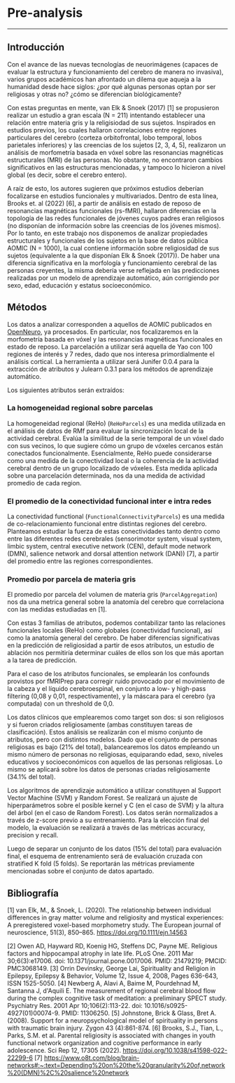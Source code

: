# Pre-analysis
--------------

## Introducción
Con el avance de las nuevas tecnologías de neuorimágenes (capaces de evaluar la estructura y funcionamiento del cerebro de manera no invasiva), varios grupos académicos han afrontado un dilema que aqueja a la humanidad desde hace siglos: ¿por qué algunas personas optan por ser religiosas y otras no? ¿cómo se diferencian biológicamente?

Con estas preguntas en mente, van Elk & Snoek (2017) [1] se propusieron realizar un estudio a gran escala (N = 211) intentando establecer una relación entre materia gris y la religisiodad de sus sujetos. Inspirados en estudios previos, los cuales hallaron correlaciones entre regiones particulares del cerebro (corteza orbitofrontal, lobo temporal, lobos parietales inferiores) y las creencias de los sujetos [2, 3, 4, 5], realizaron un análisis de morfometría basada en vóxel sobre las resonancias magnéticas estructurales (MRI) de las personas. No obstante, no encontraron cambios significativos en las estructuras mencionadas, y tampoco lo hicieron a nivel global (es decir, sobre el cerebro entero).

A raíz de esto, los autores sugieren que próximos estudios deberían focalizarse en estudios funcionales y multivariados. Dentro de esta línea, Brooks et. al (2022) [6], a partir de análisis en estado de reposo de resonancias magnéticas funcionales (rs-fMRI), hallaron diferencias en la topología de las redes funcionales de jóvenes cuyos padres eran religiosos (no disponían de información sobre las creencias de los jóvenes mismos). Por lo tanto, en este trabajo nos disponemos de analizar propiedades estructurales y funcionales de los sujetos en la base de datos pública AOMIC (N = 1000), la cual contiene información sobre religiosidad de sus sujetos (equivalente a la que disponían Elk & Snoek (2017)). De haber una diferencia significativa en la morfología y funcionamiento cerebral de las personas creyentes, la misma debería verse reflejada en las predicciones realizadas por un modelo de aprendizaje automático, aún corrigiendo por sexo, edad, educación y estatus socioeconómico.

## Métodos
Los datos a analizar corresponden a aquellos de AOMIC publicados en [OpenNeuro](https://openneuro.org/datasets/ds002895), ya procesados. En particular, nos focalizaremos en la morfometría basada en vóxel y las resonancias magnéticas funcionales en estado de reposo. La parcelación a utilizar será aquella de Yao con 100 regiones de interés y 7 redes, dado que nos interesa primordialmente el análisis cortical. La herramienta a utilizar será Junifer 0.0.4 para la extracción de atributos y Julearn 0.3.1 para los métodos de aprendizaje automático.

Los siguientes atributos serán extraídos:

### La homogeneidad regional sobre parcelas
La homogeneidad regional (ReHo) (```ReHoParcels```) es una medida utilizada en el análisis de datos de RMf para evaluar la sincronización local de la actividad cerebral. Evalúa la similitud de la serie temporal de un vóxel dado con sus vecinos, lo que sugiere cómo un grupo de vóxeles cercanos están conectados funcionalmente. Esencialmente, ReHo puede considerarse como una medida de la conectividad local o la coherencia de la actividad cerebral dentro de un grupo localizado de vóxeles. Esta medida aplicada sobre una parcelación determinada, nos da una medida de actividad promedio de cada region.

### El promedio de la conectividad funcional inter e intra redes
La conectividad functional (```FunctionalConnectivityParcels```) es una medida de co-relacionamiento funcional entre distintas regiones del cerebro. Planteamos estudiar la fuerza de estas conectividades tanto dentro como entre las diferentes redes cerebrales (sensorimotor system, visual system, limbic system, central executive network (CEN), default mode network (DMN), salience network and dorsal attention network (DAN)) [7], a partir del promedio entre las regiones correspondientes.

### Promedio por parcela de materia gris
El promedio por parcela del volumen de materia gris (```ParcelAggregation```) nos da una metrica general sobre la anatomía del cerebro que correlaciona con las medidas estudiadas en [1].

Con estas 3 familias de atributos, podemos contabilizar tanto las relaciones funcionales locales (ReHo) como globales (conectividad funcional), así como la anatomía general del cerebro. De haber diferencias significativas en la predicción de religiosidad a partir de esos atributos, un estudio de ablación nos permitiría determinar cuáles de ellos son los que más aportan a la tarea de predicción.

Para el caso de los atributos funcionales, se emplearán los confounds provistos por fMRIPrep para corregir ruido provocado por el movimiento de la cabeza y el líquido cerebroespinal, en conjunto a low- y high-pass filtering (0,08 y 0,01, respectivamente), y la máscara para el cerebro (ya computada) con un threshold de 0,0.

Los datos clínicos que emplearemos como target son dos: si son religiosos y si fueron criados religiosamente (ambas constituyen tareas de clasificación). Estos análisis se realizarán con el mismo conjunto de atributos, pero con distintos modelos. Dado que el conjunto de personas religiosas es bajo (21% del total), balancearemos los datos empleando un mismo número de personas no religiosas, equiparando edad, sexo, niveles educativos y socioeconómicos con aquellos de las personas religiosas. Lo mismo se aplicará sobre los datos de personas criadas religiosamente (34.1% del total).


Los algoritmos de aprendizaje automático a utilizar constituyen al Support Vector Machine (SVM) y Random Forest. Se realizará un ajuste de hiperparámetros sobre el posible kernel y C (en el caso de SVM) y la altura del árbol (en el caso de Random Forest). Los datos serán normalizados a través de z-score previo a su entrenamiento. Para la elección final del modelo, la evaluación se realizará a través de las métricas accuracy, precision y recall.

Luego de separar un conjunto de los datos (15% del total) para evaluación final, el esquema de entrenamiento será de evaluación cruzada con stratified K fold (5 folds). Se reportarán las métricas previamente mencionadas sobre el conjunto de datos apartado.

## Bibliografía
[1] van Elk, M., & Snoek, L. (2020). The relationship between individual differences in gray matter volume and religiosity and mystical experiences: A preregistered voxel-based morphometry study. The European journal of neuroscience, 51(3), 850–865. https://doi.org/10.1111/ejn.14563

[2] Owen AD, Hayward RD, Koenig HG, Steffens DC, Payne ME. Religious factors and hippocampal atrophy in late life. PLoS One. 2011 Mar 30;6(3):e17006. doi: 10.1371/journal.pone.0017006. PMID: 21479219; PMCID: PMC3068149.
[3] Orrin Devinsky, George Lai, Spirituality and Religion in Epilepsy, Epilepsy & Behavior, Volume 12, Issue 4, 2008, Pages 636-643, ISSN 1525-5050.
[4] Newberg A, Alavi A, Baime M, Pourdehnad M, Santanna J, d'Aquili E. The measurement of regional cerebral blood flow during the complex cognitive task of meditation: a preliminary SPECT study. Psychiatry Res. 2001 Apr 10;106(2):113-22. doi: 10.1016/s0925-4927(01)00074-9. PMID: 11306250.
[5] Johnstone, Brick & Glass, Bret A. (2008). Support for a neuropsychological model of spirituality in persons with traumatic brain injury. Zygon 43 (4):861-874.
[6] Brooks, S.J., Tian, L., Parks, S.M. et al. Parental religiosity is associated with changes in youth functional network organization and cognitive performance in early adolescence. Sci Rep 12, 17305 (2022). https://doi.org/10.1038/s41598-022-22299-6
[7] https://www.o8t.com/blog/brain-networks#:~:text=Depending%20on%20the%20granularity%20of,network%20(DMN)%2C%20salience%20network
